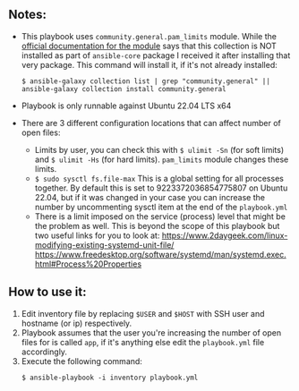 ## Notes:
- This playbook uses `community.general.pam_limits` module. While the [official documentation for the module](https://docs.ansible.com/ansible/latest/collections/community/general/pam_limits_module.html) says that this collection is NOT installed as part of `ansible-core` package I received it after installing that very package.
This command will install it, if it's not already installed:
    ```
    $ ansible-galaxy collection list | grep "community.general" || ansible-galaxy collection install community.general
    ```

- Playbook is only runnable against Ubuntu 22.04 LTS x64

- There are 3 different configuration locations that can affect number of open files:
    - Limits by user, you can check this with `$ ulimit -Sn` (for soft limits) and `$ ulimit -Hs` (for hard limits). `pam_limits` module changes these limits.
    - `$ sudo sysctl fs.file-max` This is a global setting for all processes together. By default this is set to 9223372036854775807 on Ubuntu 22.04, but if it was changed in your case you can increase the number by uncommenting sysctl item at the end of the `playbook.yml`
    - There is a limit imposed on the service (process) level that might be the problem as well. This is beyond the scope of this playbook but two useful links for you to look at:
    https://www.2daygeek.com/linux-modifying-existing-systemd-unit-file/
    https://www.freedesktop.org/software/systemd/man/systemd.exec.html#Process%20Properties


## How to use it:
1. Edit inventory file by replacing `$USER` and `$HOST` with SSH user and hostname (or ip) respectively.
2. Playbook assumes that the user you're increasing the number of open files for is called `app`, if it's anything else edit the `playbook.yml` file accordingly.
3. Execute the following command:
    ```
    $ ansible-playbook -i inventory playbook.yml
    ```